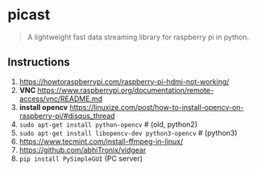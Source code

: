 # picast

> A lightweight fast data streaming library for raspberry pi in python.

## Instructions

1. https://howtoraspberrypi.com/raspberry-pi-hdmi-not-working/
2. **VNC** https://www.raspberrypi.org/documentation/remote-access/vnc/README.md
3. **install opencv** https://linuxize.com/post/how-to-install-opencv-on-raspberry-pi/#disqus_thread
4. `sudo apt-get install python-opencv` # (old, python2)
5. `sudo apt-get install libopencv-dev python3-opencv` # (python3)
6. https://www.tecmint.com/install-ffmpeg-in-linux/
7. https://github.com/abhiTronix/vidgear
8. `pip install PySimpleGUI` (PC server)


